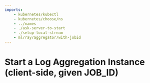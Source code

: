 ```yaml
---
imports:
    - kubernetes/kubectl
    - kubernetes/choose/ns
    - ../names
    - ./ask-server-to-start
    - ./setup-local-stream
    - ml/ray/aggregator/with-jobid
---
```


# Start a Log Aggregation Instance (client-side, given JOB_ID)

